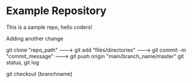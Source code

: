 # Example Repository <!-- (# - H1 header) -->

This is a sample repo, hello coders!

Adding another change

<!-- (.md - markdown) -->
 
 git clone "repo_path" ---> git add "files/directories" ---> git commit -m "commit_message" ---> git push origin "main/branch_name/master"
 git status, git log

git checkout {branchname}
